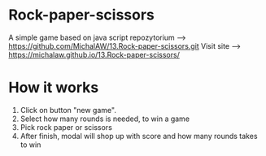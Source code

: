 # Rock-paper-scissors

A simple game based on java script
repozytorium --> https://github.com/MichalAW/13.Rock-paper-scissors.git
Visit site --> https://michalaw.github.io/13.Rock-paper-scissors/

# How it works
1. Click on button "new game". 
2. Select how many rounds is needed, to win a game
3. Pick rock paper or scissors 
4. After finish, modal will shop up with score and how many rounds takes to win 
